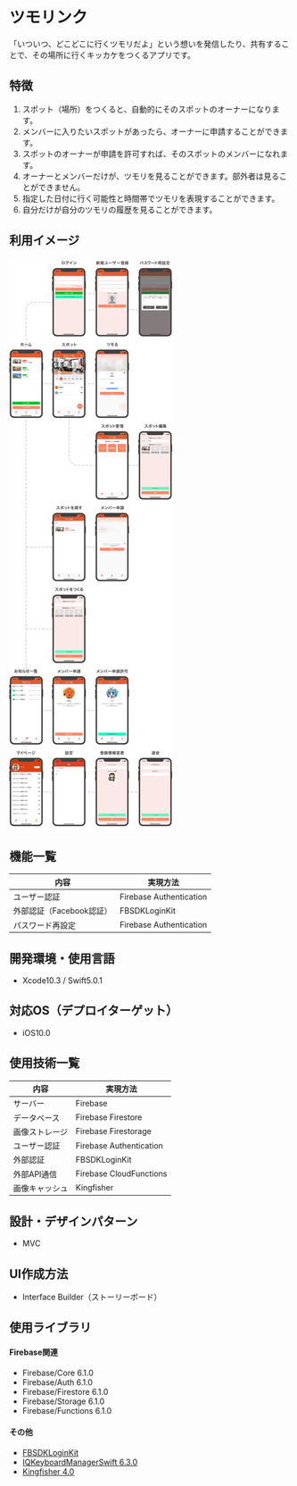 # ツモリンク

「いついつ、どこどこに行くツモリだよ」という想いを発信したり、共有することで、その場所に行くキッカケをつくるアプリです。

## 特徴
1. スポット（場所）をつくると、自動的にそのスポットのオーナーになります。
2. メンバーに入りたいスポットがあったら、オーナーに申請することができます。
2. スポットのオーナーが申請を許可すれば、そのスポットのメンバーになれます。
3. オーナーとメンバーだけが、ツモリを見ることができます。部外者は見ることができません。
4. 指定した日付に行く可能性と時間帯でツモリを表現することができます。
5. 自分だけが自分のツモリの履歴を見ることができます。

## 利用イメージ

![利用イメージ](https://github.com/khaki-ranger/Assets/blob/master/Tumolink/image.jpg?raw=true "利用イメージ")

## 機能一覧

| 内容 | 実現方法 |
----|----
|ユーザー認証 |Firebase Authentication |
|外部認証（Facebook認証） |FBSDKLoginKit |
|パスワード再設定 |Firebase Authentication |

## 開発環境・使用言語

- Xcode10.3 / Swift5.0.1

## 対応OS（デプロイターゲット）

- iOS10.0

## 使用技術一覧

| 内容 | 実現方法 |
----|----
|サーバー |Firebase |
|データベース |Firebase Firestore |
|画像ストレージ |Firebase Firestorage |
|ユーザー認証 |Firebase Authentication |
|外部認証 |FBSDKLoginKit |
|外部API通信 |Firebase CloudFunctions |
|画像キャッシュ |Kingfisher |

## 設計・デザインパターン

- MVC

## UI作成方法

- Interface Builder（ストーリーボード）

## 使用ライブラリ

#### Firebase関連
- Firebase/Core 6.1.0
- Firebase/Auth 6.1.0
- Firebase/Firestore 6.1.0
- Firebase/Storage 6.1.0
- Firebase/Functions 6.1.0

#### その他

- [FBSDKLoginKit](https://developers.facebook.com/docs/facebook-login/ios/v2.2)
- [IQKeyboardManagerSwift 6.3.0](https://github.com/hackiftekhar/IQKeyboardManager)
- [Kingfisher 4.0](https://github.com/onevcat/Kingfisher)
